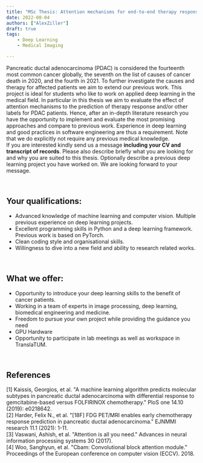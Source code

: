 ```yaml
---
title: "MSc Thesis: Attention mechanisms for end-to-end therapy response prediction on PDAC CTs"
date: 2022-08-04
authors: ["AlexZiller"]
draft: true
tags:
    - Deep Learning
    - Medical Imaging

---
```

Pancreatic ductal adenocarcinoma (PDAC) is considered the fourteenth most common cancer globally, the seventh on the list of causes of cancer death in 2020, and the fourth in 2021. 
To further investigate the causes and therapy for affected patients we aim to extend our previous work. This project is ideal for students who like to work on applied deep learning in the medical field. 
In particular in this thesis we aim to evaluate the effect of attention mechanisms to the prediction of therapy response and/or other labels for PDAC patients. Hence, after an in-depth literature research you have the opportunity to implement and evaluate the most promising approaches and compare to previous work. Experience in deep learning and good practices in software engineering are thus a requirement. Note that we do explicitly not require any previous medical knowledge.\
If you are interested kindly send us a message <b>including your CV and transcript of records</b>. Please also describe briefly what you are looking for and why you are suited to this thesis. Optionally describe a previous deep learning project you have worked on. We are looking forward to your message.


<br/>

## Your qualifications:
- Advanced knowledge of machine learning and computer vision. Multiple previous experience on deep learning projects.
- Excellent programming skills in Python and a deep learning framework. Previous work is based on PyTorch.
- Clean coding style and organisational skills. 
- Willingness to dive into a new field and ability to research related works.

<br/>

## What we offer:

- Opportunity to introduce your deep learning skills to the benefit of cancer patients.
- Working in a team of experts in image processing, deep learning, biomedical engineering and medicine.
- Freedom to pursue your own project while providing the guidance you need
- GPU Hardware
- Opportunity to participate in lab meetings as well as workspace in TranslaTUM.

<br/>

## References
[1] Kaissis, Georgios, et al. "A machine learning algorithm predicts molecular subtypes in pancreatic ductal adenocarcinoma with differential response to gemcitabine-based versus FOLFIRINOX chemotherapy." PloS one 14.10 (2019): e0218642.</br>
[2] Harder, Felix N., et al. "[18F] FDG PET/MRI enables early chemotherapy response prediction in pancreatic ductal adenocarcinoma." EJNMMI research 11.1 (2021): 1-11.</br>
[3] Vaswani, Ashish, et al. "Attention is all you need." Advances in neural information processing systems 30 (2017). </br>
[4] Woo, Sanghyun, et al. "Cbam: Convolutional block attention module." Proceedings of the European conference on computer vision (ECCV). 2018.</br>

